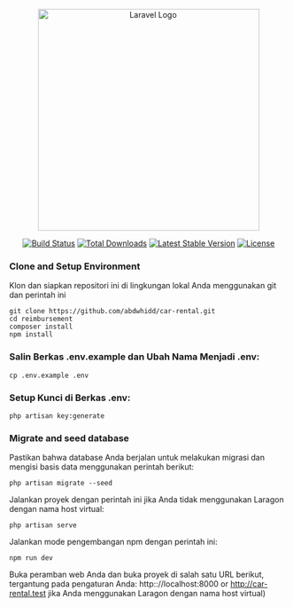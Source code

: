 <p align="center"><a href="https://laravel.com" target="_blank"><img src="https://raw.githubusercontent.com/laravel/art/master/logo-lockup/5%20SVG/2%20CMYK/1%20Full%20Color/laravel-logolockup-cmyk-red.svg" width="400" alt="Laravel Logo"></a></p>

<p align="center">
<a href="https://github.com/laravel/framework/actions"><img src="https://github.com/laravel/framework/workflows/tests/badge.svg" alt="Build Status"></a>
<a href="https://packagist.org/packages/laravel/framework"><img src="https://img.shields.io/packagist/dt/laravel/framework" alt="Total Downloads"></a>
<a href="https://packagist.org/packages/laravel/framework"><img src="https://img.shields.io/packagist/v/laravel/framework" alt="Latest Stable Version"></a>
<a href="https://packagist.org/packages/laravel/framework"><img src="https://img.shields.io/packagist/l/laravel/framework" alt="License"></a>
</p>

### Clone and Setup Environment
Klon dan siapkan repositori ini di lingkungan lokal Anda menggunakan git dan perintah ini
```
git clone https://github.com/abdwhidd/car-rental.git
cd reimbursement
composer install
npm install
```
### Salin Berkas .env.example dan Ubah Nama Menjadi .env:
```
cp .env.example .env
```

### Setup Kunci di Berkas .env:
```
php artisan key:generate
```

### Migrate and seed database
Pastikan bahwa database Anda berjalan untuk melakukan migrasi dan mengisi basis data menggunakan perintah berikut:
```
php artisan migrate --seed
```

Jalankan proyek dengan perintah ini jika Anda tidak menggunakan Laragon dengan nama host virtual:
```
php artisan serve
```

Jalankan mode pengembangan npm dengan perintah ini:
```
npm run dev
```

Buka peramban web Anda dan buka proyek di salah satu URL berikut, tergantung pada pengaturan Anda: http:://localhost:8000 or http://car-rental.test jika Anda menggunakan Laragon dengan nama host virtual)

